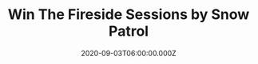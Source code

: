---
campaign-uuid: "c-56cd02ef-d7f3-4f24-88ae-6c7d0d5a55bb"
type: "Competition"
category: "Music"
date: "2020-09-03T06:00:00.000Z"
end-date: "2020-10-03T23:59:00.000Z"
disable-form: false
is_promoted: false
has_entry_page: true
title: "Win The Fireside Sessions by Snow Patrol"
competition-description: "<p>'The Fireside Sessions' is an EP made up of five songs,\
  \ written in lockdown during the COVID-19 pandemic in 2020 written in collaboration\
  \ with the band's fans during a series of streams on Instagram Live dubbed 'Saturday\
  \ Songwriters'. In a nod to this partnership, the album is released under the banner\
  \ of Snow Patrol and the Saturday Songwriters.</p>\n<p>Want it? Click below for\
  \ a chance to win.</p>\n"
hero-header: "Win The Fireside Sessions by Snow Patrol"
terms-confirmation: "N/A"
banner-img: "https://assets.expresslyapp.com/asset-e6bfb962-9abe-4f9a-ae42-b6b60e22d131.jpg"
logo-left-href: "http://club.expressly.io"
logo-left-image: "https://assets.expresslyapp.com/asset-7b2a8fa4-a41b-4382-9fa9-4b4e305325d1.jpg"
logo-left-title: "Expressly club"
bg-image-hero: "https://assets.expresslyapp.com/asset-55b43ed5-80b2-47e9-8869-beb87bf0a0c9.jpg"
bg-image-first: "https://assets.expresslyapp.com/asset-307a1be4-dbef-4100-89a9-9da1a1ee5b44.jpg"
section1-content: "<p>'The Fireside Sessions' is an EP made up of five songs, written\
  \ in lockdown during the COVID-19 pandemic in 2020. The EP was written in collaboration\
  \ with the band's fans during a series of streams on Instagram Live dubbed 'Saturday\
  \ Songwriters'. In a nod to this partnership, the album is released under the banner\
  \ of Snow Patrol and the Saturday Songwriters.</p> <p>The EP was produced by Iain\
  \ Archer and features the single 'Reaching Out to You'. The band have partnered\
  \ with the Trussell Trust Charity for the EP and all proceeds from the project will\
  \ go to the anti-poverty charity.</p>\n<p>Click below and it could be yours.</p>\n"
entry-title: "Win The Fireside Sessions by Snow Patrol"
entry-content: "<p>Enter the draw to win The Fireside Sessions by Snow Patrol  by\
  \ completing the form below before 23:59 on the 3rd of October 2020.</p>\n"
has-winner: false
prize-description: "The Fireside Sessions by Snow Patrol"
special-conditions: "Multiple entries are allowed up to one every day.\r\n\r\nThis\
  \ competition is also available on: https://aaa.nme.com/competitions/snow-patrol-the-fireside-sessions-cd"
country-restrictions:
- "GB"
---